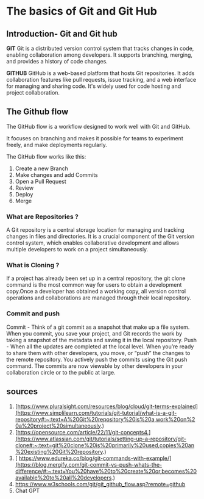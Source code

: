 # The basics of Git and Git Hub
## Introduction-  Git and Git hub
**GIT**
Git is a distributed version control system that tracks changes in code, enabling collaboration among developers. It supports branching, merging, and provides a history of code changes.

**GITHUB**
GitHub is a web-based platform that hosts Git repositories. It adds collaboration features like pull requests, issue tracking, and a web interface for managing and sharing code. It's widely used for code hosting and project collaboration.

## The Github flow
The GitHub flow is a workflow designed to work well with Git and GitHub.

It focuses on branching and makes it possible for teams to experiment freely, and make deployments regularly.

The GitHub flow works like this:

1. Create a new Branch
2. Make changes and add Commits
3. Open a Pull Request
4. Review
5. Deploy
6. Merge
   
### What are Repositories ?
A Git repository is a central storage location for managing and tracking changes in files and directories. It is a crucial component of the Git version control system, which enables collaborative development and allows multiple developers to work on a project simultaneously.

### What is Cloning ?
If a project has already been set up in a central repository, the git clone command is the most common way for users to obtain a development copy.Once a developer has obtained a working copy, all version control operations and collaborations are managed through their local repository.

### Commit and push 
 Commit - Think of a git commit as a snapshot that make up a file system. When you commit, you save your project, and Git records the work by taking a snapshot of the metadata and saving it in the local repository.
 Push - When all the updates are completed at the local level. When you’re ready to share them with other developers, you move, or “push” the changes to the remote repository. You actively push the commits using the Git push command. The commits are now viewable by other developers in your collaboration circle or to the public at large.


## sources
1.	[https://www.pluralsight.com/resources/blog/cloud/git-terms-explained](https://www.simplilearn.com/tutorials/git-tutorial/what-is-a-git-repository#:~:text=A%20Git%20repository%20is%20a,work%20on%20a%20project%20simultaneously.)
2.	[https://opensource.com/article/22/11/git-concepts4.](https://www.atlassian.com/git/tutorials/setting-up-a-repository/git-clone#:~:text=git%20clone%20is%20primarily%20used,copies%20an%20existing%20Git%20repository.)
3.	[	https://www.edureka.co/blog/git-commands-with-example/](https://blog.mergify.com/git-commit-vs-push-whats-the-difference/#:~:text=You%20have%20to%20create%20or,becomes%20available%20to%20all%20developers.)
4.	https://www.w3schools.com/git/git_github_flow.asp?remote=github
5.	Chat GPT
